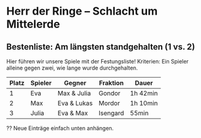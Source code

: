 # Herr der Ringe – Schlacht um Mittelerde  
## Bestenliste: Am längsten standgehalten (1 vs. 2)

Hier führen wir unsere Spiele mit der Festungsliste!
Kriterien: Ein Spieler alleine gegen zwei, wie lange wurde durchgehalten.

| Platz | Spieler | Gegner            | Fraktion | Dauer     |
|-------|---------|------------------|----------|-----------|
| 1     | Eva     | Max & Julia      | Gondor   | 1h 42min  |
| 2     | Max     | Eva & Lukas      | Mordor   | 1h 10min  |
| 3     | Julia   | Eva & Max        | Isengard | 55min     |

?? Neue Einträge einfach unten anhängen.
